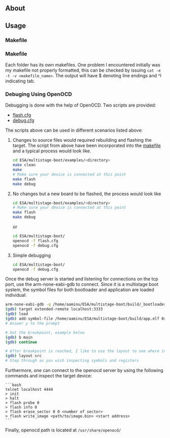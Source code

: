 ## About


## **Usage**
### **Makefile**

### **Makefile**
Each folder has its own makefiles. One problem I encountered initially was my makefile not properly formatted, this can be checked by issuing `cat -e -t -v <makefile_name>`. The output will have $ denoting line endings and ^I indicating tab.

### **Debuging Using OpenOCD**
Debugging is done with the help of OpenOCD. Two scripts are provided:
- [flash.cfg](./multistage-boot/flash.cfg)
- [debug.cfg](./multistage-boot/debug.cfg)

The scripts above can be used in different scenarios listed above:
1. Changes to source files would required rebuilding and flashing the target. The script from above have been incorporated into the [makefile](./multistage-boot/makefile) and a typical process would look like.
    ```bash
    cd ESA/multistage-boot/examples/<directory>
    make clean
    make
    # Make sure your device is connected at this point
    make flash
    make debug
    ```
2. No changes but a new board to be flashed, the process would look like 
    ```bash
    cd ESA/multistage-boot/examples/<directory>
    # Make sure your device is connected at this point
    make flash
    make debug
    ```
    or 
    ```bash
    cd ESA/multistage-boot/
    openocd -f flash.cfg
    openocd -f debug.cfg
    ```
3. Simple debugging
    ```bash
    cd ESA/multistage-boot/
    openocd -f debug.cfg
    ```
Once the debug server is started and listening for connections on the tcp port, use the arm-none-eabi-gdb to connect. Since it is a multistage boot system, the symbol files for both bootloader and application are loaded individual:
```bash
arm-none-eabi-gdb -q /home/aaminu/ESA/multistage-boot/build/_bootloader.elf
(gdb) target extended-remote localhost:3333
(gdb) load
(gdb) add-symbol-file /home/aaminu/ESA/multistage-boot/build/app.elf 0x8004000
# Answer y to the prompt

# Set the breakpoint, example below
(gdb) b main
(gdb) continue

# After breakpoint is reached, I like to use the layout to see where in the sorce code I am
(gdb) layout src
# Step through as you wish inspecting symbols and registers
```

Furthermore, one can connect to the openocd server by using the following commands and inspect the target device:

    ```bash
    telnet localhost 4444
    > init
    > halt
    > flash probe 0
    > flash info 0
    > flash erase_sector 0 0 <number of sector>
    > flash write_image <path/to/image.bin> <start address>
    ```
Finally, openocd path is located at  `/usr/share/openocd/`
